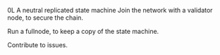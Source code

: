 0L
A neutral replicated state machine
Join the network with a validator node, to secure the chain.

Run a fullnode, to keep a copy of the state machine.

Contribute to issues.